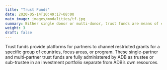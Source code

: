```yaml
---
title: "Trust Funds"
date: 2020-05-14T10:49:17+08:00
main_image: images/modalities/tf.jpg
summary: Either single donor or multi-donor, trust funds are means of channeling cofinancing resources to various projects and activities that meet certain eligibility criteria, e.g., focus on smart cities in selected countries
weight: 3
draft: false
---
```


Trust funds provide platforms for partners to channel restricted grants for a specific group of countries, focus areas, or program. These single-partner and multi-partner trust funds are fully administered by ADB as trustee or sub-trustee in an investment portfolio separate from ADB’s own resources.
